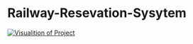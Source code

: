 # Railway-Resevation-Sysytem

[![Visualition of Project](https://img.youtube.com/vi/qwLEP1AJ3vg/0.jpg)](https://www.youtube.com/watch?v=qwLEP1AJ3vg)



